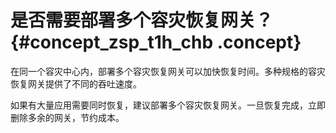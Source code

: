 # 是否需要部署多个容灾恢复网关？ {#concept_zsp_t1h_chb .concept}

在同一个容灾中心内，部署多个容灾恢复网关可以加快恢复时间。多种规格的容灾恢复网关提供了不同的吞吐速度。

如果有大量应用需要同时恢复，建议部署多个容灾恢复网关。一旦恢复完成，立即删除多余的网关，节约成本。

